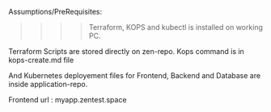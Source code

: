 Assumptions/PreRequisites: 
>>>>Terraform, KOPS and kubectl is installed on working PC.


Terraform Scripts are stored directly on zen-repo.
Kops command is in kops-create.md file

And Kubernetes deployement files for Frontend, Backend and Database are inside application-repo.

Frontend url : myapp.zentest.space


